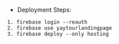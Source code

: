 * Deployment Steps:

```
1. firebase login --reauth
2. firebase use yaytourlandingpage
3. firebase deploy --only hosting

```